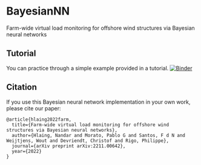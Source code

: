 # BayesianNN
Farm-wide virtual load monitoring for offshore wind structures via Bayesian neural networks

## Tutorial
You can practice through a simple example provided in a tutorial.
[![Binder](https://mybinder.org/badge_logo.svg)](https://mybinder.org/v2/gh/Nandarhline/BayesianNN.git/master)

## Citation
If you use this Bayesian neural network implementation in your own work, please cite our paper:

```
@article{hlaing2022farm,
  title={Farm-wide virtual load monitoring for offshore wind structures via Bayesian neural networks},
  author={Hlaing, Nandar and Morato, Pablo G and Santos, F d N and Weijtjens, Wout and Devriendt, Christof and Rigo, Philippe},
  journal={arXiv preprint arXiv:2211.00642},
  year={2022}
}

```
